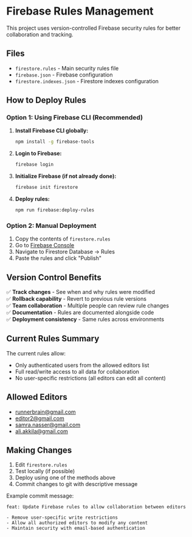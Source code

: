 # Firebase Rules Management

This project uses version-controlled Firebase security rules for better collaboration and tracking.

## Files

- `firestore.rules` - Main security rules file
- `firebase.json` - Firebase configuration
- `firestore.indexes.json` - Firestore indexes configuration

## How to Deploy Rules

### Option 1: Using Firebase CLI (Recommended)

1. **Install Firebase CLI globally:**
   ```bash
   npm install -g firebase-tools
   ```

2. **Login to Firebase:**
   ```bash
   firebase login
   ```

3. **Initialize Firebase (if not already done):**
   ```bash
   firebase init firestore
   ```

4. **Deploy rules:**
   ```bash
   npm run firebase:deploy-rules
   ```

### Option 2: Manual Deployment

1. Copy the contents of `firestore.rules`
2. Go to [Firebase Console](https://console.firebase.google.com)
3. Navigate to Firestore Database → Rules
4. Paste the rules and click "Publish"

## Version Control Benefits

✅ **Track changes** - See when and why rules were modified  
✅ **Rollback capability** - Revert to previous rule versions  
✅ **Team collaboration** - Multiple people can review rule changes  
✅ **Documentation** - Rules are documented alongside code  
✅ **Deployment consistency** - Same rules across environments  

## Current Rules Summary

The current rules allow:
- Only authenticated users from the allowed editors list
- Full read/write access to all data for collaboration
- No user-specific restrictions (all editors can edit all content)

## Allowed Editors

- runnerbrain@gmail.com
- editor2@gmail.com  
- samra.nasser@gmail.com
- ali.akkila@gmail.com

## Making Changes

1. Edit `firestore.rules`
2. Test locally (if possible)
3. Deploy using one of the methods above
4. Commit changes to git with descriptive message

Example commit message:
```
feat: Update Firebase rules to allow collaboration between editors

- Remove user-specific write restrictions
- Allow all authorized editors to modify any content
- Maintain security with email-based authentication
``` 